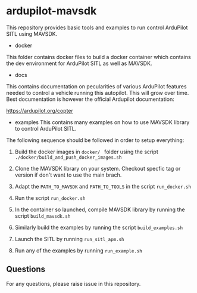 # ardupilot-mavsdk

This repository provides basic tools and examples to run control ArduPilot SITL using MAVSDK.

- docker

This folder contains docker files to build a docker container which contains the dev environment for ArduPilot SITL as well as MAVSDK. 

- docs

This contains documentation on pecularities of various ArduPilot features needed to control a vehicle running this autopilot. This will grow over time. Best documentation is however the official Ardupilot documentation:

https://ardupilot.org/copter

- examples
This contains many examples on how to use MAVSDK library to control ArduPilot SITL.

The following sequence should be followed in order to setup everything:
1. Build the docker images in ```docker/ ``` folder using the script ``` ./docker/build_and_push_docker_images.sh ```

2. Clone the MAVSDK library on your system. Checkout specfic tag or version if don't want to use the main brach.

3. Adapt the ```PATH_TO_MAVSDK``` and ```PATH_TO_TOOLS``` in the script ```run_docker.sh```

4. Run the script ```run_docker.sh```

5. In the container so launched, compile MAVSDK library by running the script ```build_mavsdk.sh```

6. Similarly build the examples by running the script ```build_examples.sh```

7. Launch the SITL by running ```run_sitl_apm.sh```

8. Run any of the examples by running ```run_example.sh```

## Questions 

For any questions, please raise issue in this repository.





